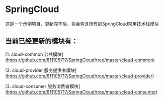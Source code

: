 # SpringCloud

 这是一个示例项目，更新完毕后，将会包含所有的SpringCloud常用技术栈模块
 
## 当前已经更新的模块有：


   [1. cloud-common 公共模块] (https://github.com/811105717/SpringCloud/tree/master/cloud-common)
     
     
   [2. cloud-provider 服务提供者模块] (https://github.com/811105717/SpringCloud/tree/master/cloud-provider)
     
     
   [3. cloud-consumer 服务消费者模块] (https://github.com/811105717/SpringCloud/tree/master/cloud-consumer)
    
